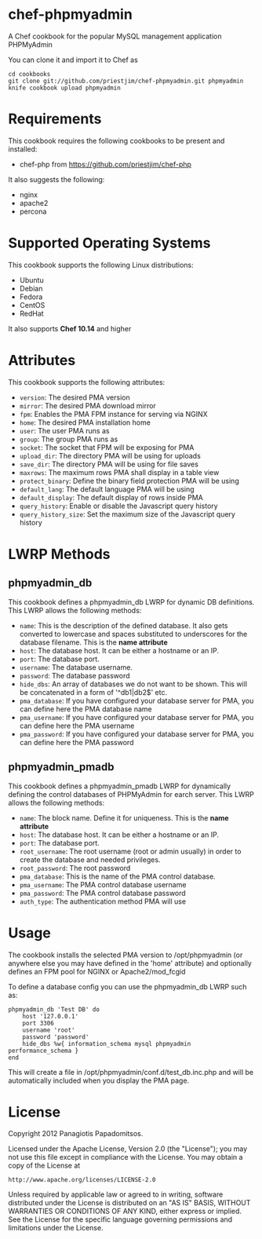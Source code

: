 chef-phpmyadmin
===============

A Chef cookbook for the popular MySQL management application PHPMyAdmin

You can clone it and import it to Chef as

	cd cookbooks
	git clone git://github.com/priestjim/chef-phpmyadmin.git phpmyadmin
	knife cookbook upload phpmyadmin

Requirements
============

This cookbook requires the following cookbooks to be present and installed:

* chef-php from https://github.com/priestjim/chef-php

It also suggests the following:

* nginx
* apache2
* percona

Supported Operating Systems
===========================

This cookbook supports the following Linux distributions:

* Ubuntu
* Debian
* Fedora
* CentOS
* RedHat

It also supports **Chef 10.14** and higher

Attributes
==========

This cookbook supports the following attributes:

* `version`: The desired PMA version
* `mirror`: The desired PMA download mirror
* `fpm`: Enables the PMA FPM instance for serving via NGINX
* `home`: The desired PMA installation home
* `user`: The user PMA runs as
* `group`: The group PMA runs as
* `socket`: The socket that FPM will be exposing for PMA
* `upload_dir`: The directory PMA will be using for uploads
* `save_dir`: The directory PMA will be using for file saves
* `maxrows`: The maximum rows PMA shall display in a table view
* `protect_binary`: Define the binary field protection PMA will be using
* `default_lang`: The default language PMA will be using
* `default_display`: The default display of rows inside PMA
* `query_history`: Enable or disable the Javascript query history
* `query_history_size`: Set the maximum size of the Javascript query history

LWRP Methods
============

## phpmyadmin_db

This cookbook defines a phpmyadmin_db LWRP for dynamic DB definitions. This LWRP allows the following methods:

* `name`: This is the description of the defined database. It also gets converted to lowercase and spaces substituted to underscores for the database filename. This is the **name attribute**
* `host`: The database host. It can be either a hostname or an IP.
* `port`: The database port.
* `username`: The database username.
* `password`: The database password
* `hide_dbs`: An array of databases we do not want to be shown. This will be concatenated in a form of '^db1|db2$' etc.
* `pma_database`: If you have configured your database server for PMA, you can define here the PMA database name
* `pma_username`: If you have configured your database server for PMA, you can define here the PMA username
* `pma_password`: If you have configured your database server for PMA, you can define here the PMA password

## phpmyadmin_pmadb

This cookbook defines a phpmyadmin_pmadb LWRP for dynamically defining the control databases of PHPMyAdmin for earch server. This LWRP allows the following methods:

* `name`: The block name. Define it for uniqueness. This is the **name attribute**
* `host`: The database host. It can be either a hostname or an IP.
* `port`: The database port.
* `root_username`: The root username (root or admin usually) in order to create the database and needed privileges.
* `root_password`: The root password
* `pma_database`: This is the name of the PMA control database.
* `pma_username`: The PMA control database username
* `pma_password`: The PMA control database password
* `auth_type`: The authentication method PMA will use

Usage
=====

The cookbook installs the selected PMA version to /opt/phpmyadmin (or anywhere else you may have defined in the 'home' attribute) and optionally defines an FPM pool for NGINX or Apache2/mod_fcgid

To define a database config you can use the phpmyadmin_db LWRP such as:

	phpmyadmin_db 'Test DB' do
		host '127.0.0.1'
		port 3306
		username 'root'
		password 'password'
		hide_dbs %w{ information_schema mysql phpmyadmin performance_schema }
	end

This will create a file in /opt/phpmyadmin/conf.d/test_db.inc.php and will be automatically included when you display the PMA page.

License
=======

Copyright 2012 Panagiotis Papadomitsos.

Licensed under the Apache License, Version 2.0 (the "License");
you may not use this file except in compliance with the License.
You may obtain a copy of the License at

    http://www.apache.org/licenses/LICENSE-2.0

Unless required by applicable law or agreed to in writing, software
distributed under the License is distributed on an "AS IS" BASIS,
WITHOUT WARRANTIES OR CONDITIONS OF ANY KIND, either express or implied.
See the License for the specific language governing permissions and
limitations under the License.
